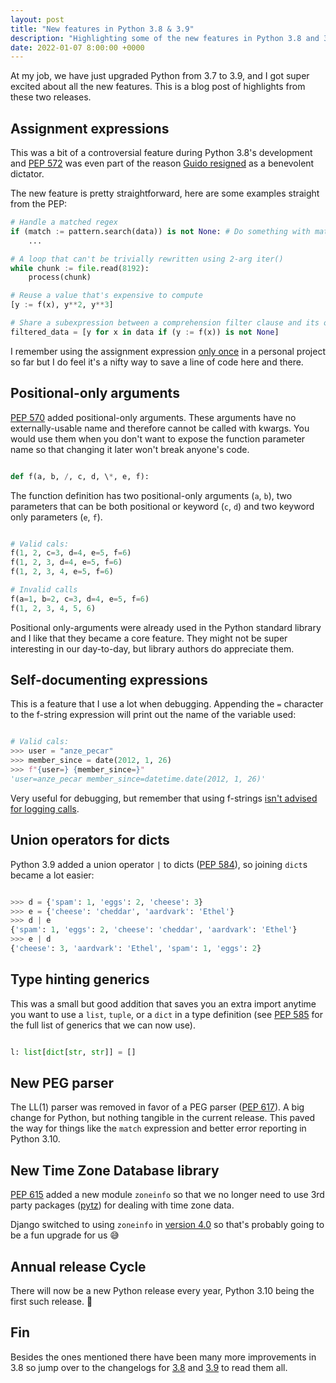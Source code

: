 ```yaml
---
layout: post
title: "New features in Python 3.8 & 3.9"
description: "Highlighting some of the new features in Python 3.8 and 3.9."
date: 2022-01-07 8:00:00 +0000
---
```


At my job, we have just upgraded Python from 3.7 to 3.9, and I got super excited about all the new features. This is a blog post of highlights from these two releases.

## Assignment expressions

This was a bit of a controversial feature during Python 3.8's development and <a href="https://www.python.org/dev/peps/pep-0572/">PEP 572</a> was even part of the reason <a href="https://lwn.net/Articles/759654/">Guido resigned</a> as a benevolent dictator.

The new feature is pretty straightforward, here are some examples straight from the PEP:

<!-- prettier-ignore-start -->
```python
# Handle a matched regex
if (match := pattern.search(data)) is not None: # Do something with match
    ...

# A loop that can't be trivially rewritten using 2-arg iter()
while chunk := file.read(8192):
    process(chunk)

# Reuse a value that's expensive to compute
[y := f(x), y**2, y**3]

# Share a subexpression between a comprehension filter clause and its output
filtered_data = [y for x in data if (y := f(x)) is not None]
```
<!-- prettier-ignore-end -->

I remember using the assignment expression <a href="https://github.com/anze3db/botko/blob/b41f5abf7d532a97bc64a01ed016d2f1c6a74bd4/app_test.py#L20">only once</a> in a personal project so far but I do feel it's a nifty way to save a line of code here and there.

## Positional-only arguments

<a href="https://www.python.org/dev/peps/pep-0570/">PEP 570</a> added positional-only arguments. These arguments have no externally-usable name and therefore cannot be called with kwargs. You would use them when you don't want to expose the function parameter name so that changing it later won't break anyone's code.

```python

def f(a, b, /, c, d, \*, e, f):

```

The function definition has two positional-only arguments (`a`, `b`), two parameters that can be both positional or keyword (`c`, `d`) and two keyword only parameters (`e`, `f`).

<!-- prettier-ignore-start -->
```python

# Valid cals:
f(1, 2, c=3, d=4, e=5, f=6)
f(1, 2, 3, d=4, e=5, f=6)
f(1, 2, 3, 4, e=5, f=6)

# Invalid calls
f(a=1, b=2, c=3, d=4, e=5, f=6)
f(1, 2, 3, 4, 5, 6)

```
<!-- prettier-ignore-end -->

Positional only-arguments were already used in the Python standard library and I like that they became a core feature. They might not be super interesting in our day-to-day, but library authors do appreciate them.

## Self-documenting expressions

This is a feature that I use a lot when debugging. Appending the `=` character to the f-string expression will print out the name of the variable used:

<!-- prettier-ignore-start -->
```python

# Valid cals:
>>> user = "anze_pecar"
>>> member_since = date(2012, 1, 26)
>>> f"{user=} {member_since=}"
'user=anze_pecar member_since=datetime.date(2012, 1, 26)'

```
<!-- prettier-ignore-end -->

Very useful for debugging, but remember that using f-strings <a href="https://okomestudio.net/biboroku/2020/04/on-lazy-logging-evaluation/">isn't advised for logging calls</a>.

## Union operators for dicts

Python 3.9 added a union operator `|` to dicts (<a href="https://www.python.org/dev/peps/pep-0584/">PEP 584</a>), so joining `dict`s became a lot easier:

<!-- prettier-ignore-start -->
```python

>>> d = {'spam': 1, 'eggs': 2, 'cheese': 3}
>>> e = {'cheese': 'cheddar', 'aardvark': 'Ethel'}
>>> d | e
{'spam': 1, 'eggs': 2, 'cheese': 'cheddar', 'aardvark': 'Ethel'}
>>> e | d
{'cheese': 3, 'aardvark': 'Ethel', 'spam': 1, 'eggs': 2}

```
<!-- prettier-ignore-end -->

## Type hinting generics

This was a small but good addition that saves you an extra import anytime you want to use a `list`, `tuple`, or a `dict` in a type definition (see <a href="https://www.python.org/dev/peps/pep-0585/">PEP 585</a> for the full list of generics that we can now use).

<!-- prettier-ignore-start -->
```python

l: list[dict[str, str]] = []

```
<!-- prettier-ignore-end -->

## New PEG parser

The LL(1) parser was removed in favor of a PEG parser (<a href="https://www.python.org/dev/peps/pep-0617/">PEP 617</a>). A big change for Python, but nothing tangible in the current release. This paved the way for things like the `match` expression and better error reporting in Python 3.10.

## New Time Zone Database library

<a href="https://www.python.org/dev/peps/pep-0615/">PEP 615</a> added a new module `zoneinfo` so that we no longer need to use 3rd party packages (<a href="https://pypi.org/project/pytz/">pytz</a>) for dealing with time zone data.

Django switched to using `zoneinfo` in <a href="https://docs.djangoproject.com/en/4.0/releases/4.0/#zoneinfo-default-timezone-implementation">version 4.0</a> so that's probably going to be a fun upgrade for us 😅

## Annual release Cycle

There will now be a new Python release every year, Python 3.10 being the first such release. 🎉

## Fin

Besides the ones mentioned there have been many more improvements in 3.8 so jump over to the changelogs for <a href="https://docs.python.org/3/whatsnew/3.8.html">3.8</a> and <a href="https://docs.python.org/3/whatsnew/3.9.html">3.9</a> to read them all.
